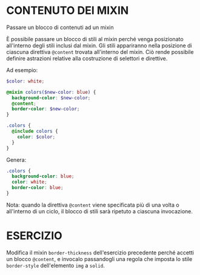# CONTENUTO DEI MIXIN

Passare un blocco di contenuti ad un mixin

È possibile passare un blocco di stili al mixin perché venga posizionato all'interno degli stili inclusi dal mixin. Gli stili appariranno nella posizione di ciascuna direttiva `@content` trovata all'interno del mixin. Ciò rende possibile definire astrazioni relative alla costruzione di selettori e direttive.

Ad esempio:

```scss
$color: white;

@mixin colors($new-color: blue) {
  background-color: $new-color;
  @content;
  border-color: $new-color;
}

.colors {
  @include colors { 
    color: $color; 
  }
}
```

Genera:

```css
.colors {
  background-color: blue;
  color: white;
  border-color: blue;
}

```

Nota: quando la direttiva `@content` viene specificata più di una volta o all'interno di un ciclo, il blocco di stili sarà ripetuto a ciascuna invocazione.

# ESERCIZIO

Modifica il mixin `border-thickness` dell'esercizio precedente perché accetti un blocco `@content`, e invocalo passandogli una regola che imposta lo stile `border-style` dell'elemento `img` a `solid`.
